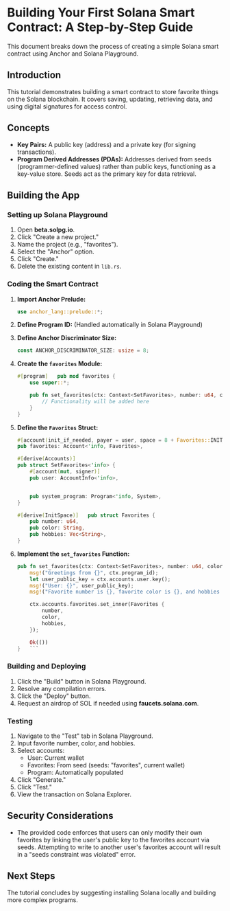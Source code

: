 # Building Your First Solana Smart Contract: A Step-by-Step Guide

This document breaks down the process of creating a simple Solana smart contract using Anchor and Solana Playground.

## Introduction

This tutorial demonstrates building a smart contract to store favorite things on the Solana blockchain.  It covers saving, updating, retrieving data, and using digital signatures for access control.

## Concepts

* **Key Pairs:**  A public key (address) and a private key (for signing transactions).
* **Program Derived Addresses (PDAs):** Addresses derived from seeds (programmer-defined values) rather than public keys, functioning as a key-value store.  Seeds act as the primary key for data retrieval.

## Building the App

### Setting up Solana Playground

1. Open **beta.solpg.io**.
2. Click "Create a new project."
3. Name the project (e.g., "favorites").
4. Select the "Anchor" option.
5. Click "Create."
6. Delete the existing content in `lib.rs`.

### Coding the Smart Contract

1. **Import Anchor Prelude:**
   ```rust
   use anchor_lang::prelude::*;
   ```

2. **Define Program ID:** (Handled automatically in Solana Playground)

3. **Define Anchor Discriminator Size:**
   ```rust
   const ANCHOR_DISCRIMINATOR_SIZE: usize = 8;
   ```

4. **Create the `favorites` Module:**

   ```rust
   #[program]   pub mod favorites {
       use super::*;

       pub fn set_favorites(ctx: Context<SetFavorites>, number: u64, color: String, hobbies: Vec<String>) -> Result<()> {
           // Functionality will be added here
       }
   }
   ```

5. **Define the `Favorites` Struct:**
   ```rust
   #[account(init_if_needed, payer = user, space = 8 + Favorites::INIT_SPACE, seeds = [b"favorites", user.key().as_ref()], bump)]
   pub favorites: Account<'info, Favorites>,

   #[derive(Accounts)]
   pub struct SetFavorites<'info> {
       #[account(mut, signer)]
       pub user: AccountInfo<'info>,


       pub system_program: Program<'info, System>,
   }

   #[derive(InitSpace)]   pub struct Favorites {
       pub number: u64,
       pub color: String,
       pub hobbies: Vec<String>,
   }


   ```

6. **Implement the `set_favorites` Function:**

   ```rust
   pub fn set_favorites(ctx: Context<SetFavorites>, number: u64, color: String, hobbies: Vec<String>) -> Result<()> {
       msg!("Greetings from {}", ctx.program_id);
       let user_public_key = ctx.accounts.user.key();
       msg!("User: {}", user_public_key);
       msg!("Favorite number is {}, favorite color is {}, and hobbies are {:?}", number, color, hobbies);

       ctx.accounts.favorites.set_inner(Favorites {
           number,
           color,
           hobbies,
       });

       Ok(())
   }   ```

### Building and Deploying

1. Click the "Build" button in Solana Playground.
2. Resolve any compilation errors.
3. Click the "Deploy" button.
4. Request an airdrop of SOL if needed using **faucets.solana.com**.

### Testing

1. Navigate to the "Test" tab in Solana Playground.
2. Input favorite number, color, and hobbies.
3. Select accounts:
    * User: Current wallet
    * Favorites: From seed (seeds: "favorites", current wallet)
    * Program: Automatically populated
4. Click "Generate."
5. Click "Test."
6. View the transaction on Solana Explorer.

## Security Considerations

* The provided code enforces that users can only modify their own favorites by linking the user's public key to the favorites account via seeds.  Attempting to write to another user's favorites account will result in a "seeds constraint was violated" error.

## Next Steps

The tutorial concludes by suggesting installing Solana locally and building more complex programs.